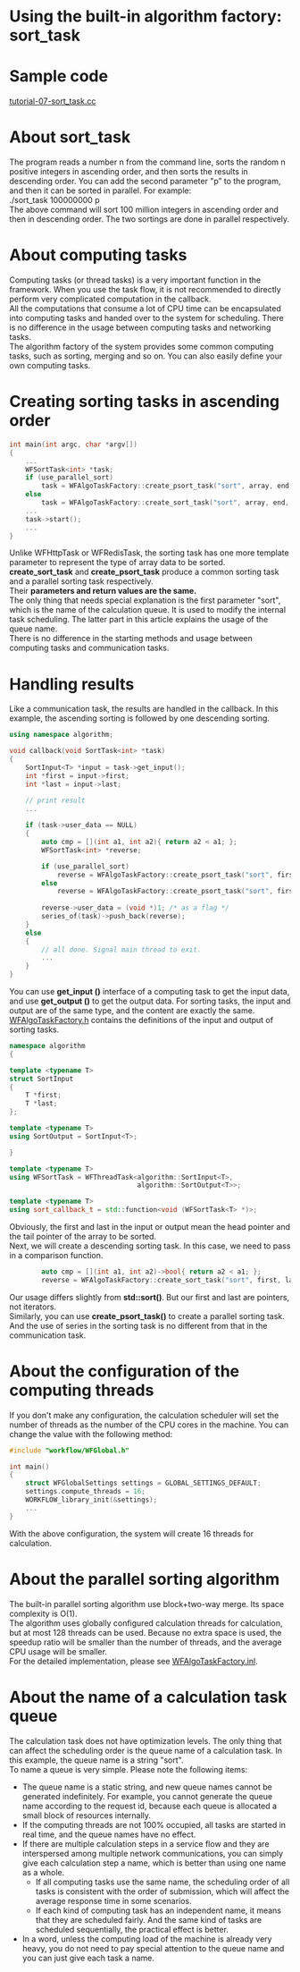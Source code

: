 # Using the built-in algorithm factory: sort\_task

# Sample code

[tutorial-07-sort\_task.cc](../tutorial/tutorial-07-sort_task.cc)

# About sort\_task

The program reads a number n from the command line,  sorts the random n positive integers in ascending order, and then sorts the results in descending order. You can add the second parameter "p” to the program, and then it can be sorted in parallel. For example:  
 ./sort\_task 100000000 p   
The above command will sort 100 million integers in ascending order and then in descending order. The two sortings are done in parallel respectively.

# About computing tasks

Computing tasks (or thread tasks) is a very important function in the framework. When you use the task flow, it is not recommended to directly perform very complicated computation in the callback.   
All the computations that consume a lot of CPU time can be encapsulated into computing tasks and handed over to the system for scheduling. There is no difference in the usage between computing tasks and networking tasks.   
The algorithm factory of the system provides some common computing tasks, such as sorting, merging and so on. You can also easily define your own computing tasks.

# Creating sorting tasks in ascending order 

~~~cpp
int main(int argc, char *argv[])
{
    ...
    WFSortTask<int> *task;
    if (use_parallel_sort)
        task = WFAlgoTaskFactory::create_psort_task("sort", array, end, callback);
    else
        task = WFAlgoTaskFactory::create_sort_task("sort", array, end, callback);
    ...
    task->start();
    ...
}
~~~

Unlike WFHttpTask or WFRedisTask, the sorting task has one more template parameter to represent the type of array data to be sorted.   
**create\_sort\_task** and **create\_psort\_task** produce a common sorting task and a parallel sorting task respectively.   
Their ****parameters and return values are the same.****   
The only thing that needs special explanation is the first parameter "sort", which is the name of the calculation queue. It is used to modify the internal task scheduling. The latter part in this article explains the usage of the queue name.   
There is no difference in the starting methods and usage between computing tasks and communication tasks.

# Handling results

Like a communication task, the results are handled in the callback. In this example, the ascending sorting is followed by one descending sorting.

~~~cpp
using namespace algorithm;

void callback(void SortTask<int> *task)
{
    SortInput<T> *input = task->get_input();
    int *first = input->first;
    int *last = input->last;

    // print result
    ...
    
    if (task->user_data == NULL)
    {
        auto cmp = [](int a1, int a2){ return a2 < a1; };
        WFSortTask<int> *reverse;

        if (use_parallel_sort)
            reverse = WFAlgoTaskFactory::create_psort_task("sort", first, last, cmp, callback);
        else
            reverse = WFAlgoTaskFactory::create_psort_task("sort", first, last, cmp, callback);
            
        reverse->user_data = (void *)1; /* as a flag */
        series_of(task)->push_back(reverse);
    }
    else
    {
        // all done. Signal main thread to exit.
        ... 
    }
}
~~~

You can use **get\_input ()** interface of a computing task to get the input data, and use **get\_output ()** to get the output data. For sorting tasks, the input and output are of the same type, and the content are exactly the same.   
[WFAlgoTaskFactory.h](../src/factory/WFAlgoTaskFactory.h) contains the definitions of the input and output of sorting tasks.

~~~cpp
namespace algorithm
{

template <typename T>
struct SortInput
{
    T *first;
    T *last;
};

template <typename T>
using SortOutput = SortInput<T>;

}

template <typename T>
using WFSortTask = WFThreadTask<algorithm::SortInput<T>,
                                algorithm::SortOutput<T>>;

template <typename T>
using sort_callback_t = std::function<void (WFSortTask<T> *)>;

~~~

Obviously, the first and last in the input or output mean the head pointer and the tail pointer of the array to be sorted.   
Next, we will create a descending sorting task. In this case, we need to pass in a comparison function.

~~~cpp
        auto cmp = [](int a1, int a2)->bool{ return a2 < a1; };
        reverse = WFAlgoTaskFactory::create_sort_task("sort", first, last, cmp, callback);
~~~

Our usage differs slightly from **std::sort()**. But our first and last are pointers, not iterators.   
Similarly, you can use **create\_psort\_task()** to create a parallel sorting task. And the use of series in the sorting task is no different from that in the communication task.

# About the configuration of the computing threads

If you don't make any configuration, the calculation scheduler will set the number of threads as the number of the CPU cores in the machine. You can change the value with the following method:

~~~cpp
#include "workflow/WFGlobal.h"

int main()
{
    struct WFGlobalSettings settings = GLOBAL_SETTINGS_DEFAULT;
    settings.compute_threads = 16;
    WORKFLOW_library_init(&settings);
    ...
}
~~~

With the above configuration, the system will create 16 threads for calculation.

# About the parallel sorting algorithm

The built-in parallel sorting algorithm use block+two-way merge. Its space complexity is O(1).   
The algorithm uses globally configured calculation threads for calculation, but at most 128 threads can be used. Because no extra space is used, the speedup ratio will be smaller than the number of threads, and the average CPU usage will be smaller.   
For the detailed implementation, please see [WFAlgoTaskFactory.inl](../src/factory/WFAlgoTaskFactory.inl).

# About the name of a calculation task queue

The calculation task does not have optimization levels. The only thing that can affect the scheduling order is the queue name of a calculation task. In this example, the queue name is a string "sort".   
To name a queue is very simple. Please note the following items:

  * The queue name is a static string, and new queue names cannot be generated indefinitely. For example, you cannot generate the queue name according to the request id, because each queue is allocated a small block of resources internally.
* If the computing threads are not 100% occupied, all tasks are started in real time, and the queue names have no effect.
* If there are multiple calculation steps in a service flow and they are interspersed among multiple network communications, you can simply give each calculation step a name, which is better than using one name as a whole.
  * If all computing tasks use the same name, the scheduling order of all tasks is consistent with the  order of submission, which will affect the average response time in some scenarios.
  * If each kind of computing task has an independent name, it means that they are scheduled fairly. And the same kind of tasks are scheduled sequentially, the practical effect is better.
* In a word, unless the computing load of the machine is already very heavy, you do not need to pay special attention to the queue name and you can just give each task a name.
